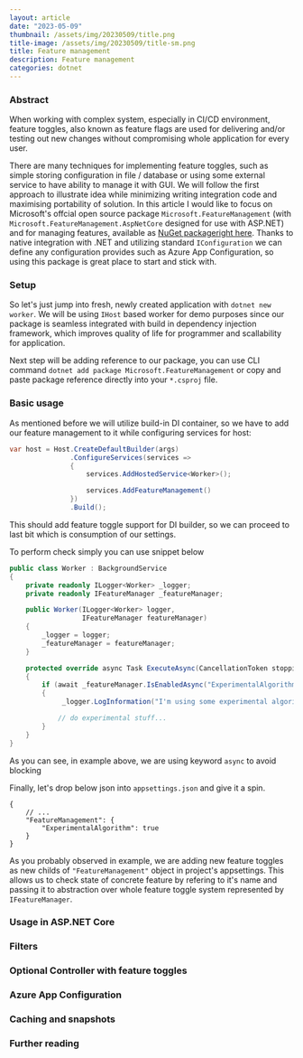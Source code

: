 ```yaml
---
layout: article
date: "2023-05-09"
thumbnail: /assets/img/20230509/title.png
title-image: /assets/img/20230509/title-sm.png
title: Feature management
description: Feature management
categories: dotnet
---
```


### Abstract

When working with complex system, especially in CI/CD environment, feature toggles, also known as feature flags are used for delivering and/or testing out new changes without compromising whole application for every user. 

There are many techniques for implementing feature toggles, such as simple storing configuration in file / database or using some external service to have ability to manage it with GUI. We will follow the first approach to illustrate idea while minimizing writing integration code and maximising portability of solution.
In this article I would like to focus on Microsoft's offcial open source package `Microsoft.FeatureManagement` (with `Microsoft.FeatureManagement.AspNetCore` designed for use with ASP.NET) and  for managing features, available as [NuGet packageright here](https://www.nuget.org/packages/Microsoft.FeatureManagement/). Thanks to native integration with .NET and utilizing standard `IConfiguration` we can define any configuration provides such as Azure App Configuration, so using this package is great place to start and stick with. 


### Setup

So let's just jump into fresh, newly created application with `dotnet new worker`. We will be using `IHost` based worker for demo purposes since our package is seamless integrated with build in dependency injection framework, which improves quality of life for programmer and scallability for application.

Next step will be adding reference to our package, you can use CLI command `dotnet add package Microsoft.FeatureManagement` or copy and paste package reference directly into your `*.csproj` file.

### Basic usage

As mentioned before we will utilize build-in DI container, so we have to add our feature management to it while configuring services for host:

```c#
var host = Host.CreateDefaultBuilder(args)
               .ConfigureServices(services =>
               {
                   services.AddHostedService<Worker>();

                   services.AddFeatureManagement()
               })
               .Build();
```

This should add feature toggle support for DI builder, so we can proceed to last bit which is consumption of our settings.

To perform check simply you can use snippet below

```c#
public class Worker : BackgroundService
{
    private readonly ILogger<Worker> _logger;
    private readonly IFeatureManager _featureManager;

    public Worker(ILogger<Worker> logger,
                  IFeatureManager featureManager)
    {
        _logger = logger;
        _featureManager = featureManager;
    }

    protected override async Task ExecuteAsync(CancellationToken stoppingToken)
    {
        if (await _featureManager.IsEnabledAsync("ExperimentalAlgorithm"))
        {
             _logger.LogInformation("I'm using some experimental algorithm!");

            // do experimental stuff...
        }
    }
}
```

As you can see, in example above, we are using keyword `async` to avoid blocking

Finally, let's drop below json into `appsettings.json` and give it a spin.

```jsonc
{
    // ...
    "FeatureManagement": {
        "ExperimentalAlgorithm": true
    }
}
```

As you probably observed in example, we are adding new feature toggles as new childs of `"FeatureManagement"` object in project's appsettings.
This allows us to check state of concrete feature by refering to it's name and passing it to abstraction over whole feature toggle system represented by `IFeatureManager`.

### Usage in ASP.NET Core

### Filters

### Optional Controller with feature toggles

<!-- Swagger filter Code -->

### Azure App Configuration

### Caching and snapshots

### Further reading


